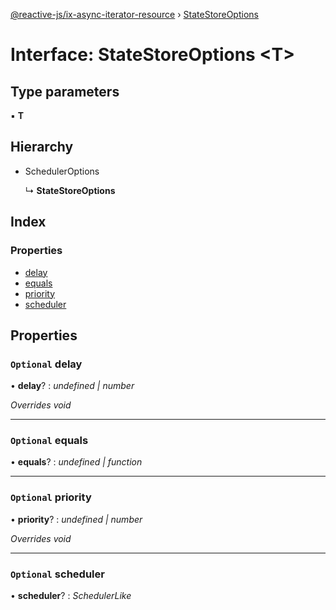 [@reactive-js/ix-async-iterator-resource](../README.md) › [StateStoreOptions](statestoreoptions.md)

# Interface: StateStoreOptions <**T**>

## Type parameters

▪ **T**

## Hierarchy

* SchedulerOptions

  ↳ **StateStoreOptions**

## Index

### Properties

* [delay](statestoreoptions.md#optional-delay)
* [equals](statestoreoptions.md#optional-equals)
* [priority](statestoreoptions.md#optional-priority)
* [scheduler](statestoreoptions.md#optional-scheduler)

## Properties

### `Optional` delay

• **delay**? : *undefined | number*

*Overrides void*

___

### `Optional` equals

• **equals**? : *undefined | function*

___

### `Optional` priority

• **priority**? : *undefined | number*

*Overrides void*

___

### `Optional` scheduler

• **scheduler**? : *SchedulerLike*

